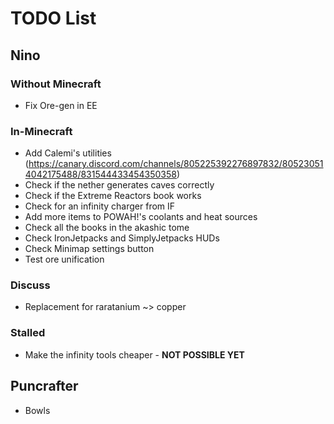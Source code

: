 # TODO List

## Nino

### Without Minecraft
- Fix Ore-gen in EE

### In-Minecraft
- Add Calemi's utilities (https://canary.discord.com/channels/805225392276897832/805230514042175488/831544433454350358)
- Check if the nether generates caves correctly
- Check if the Extreme Reactors book works
- Check for an infinity charger from IF
- Add more items to POWAH!'s coolants and heat sources
- Check all the books in the akashic tome
- Check IronJetpacks and SimplyJetpacks HUDs
- Check Minimap settings button
- Test ore unification

### Discuss
- Replacement for raratanium ~> copper

### Stalled
- Make the infinity tools cheaper - **NOT POSSIBLE YET**

## Puncrafter
- Bowls
